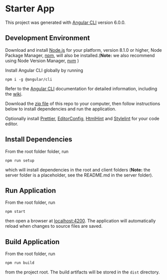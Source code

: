 # Starter App

This project was generated with [Angular CLI](https://cli.angular.io/) version 6.0.0.

<!-- ## Stackblitz

You can run this project online in a browser using [Stackblitz](http://stackblitz.io), [click here](https://stackblitz.com/github/PBGUX/ng-starter-app/tree/master/client) and start editing code! -->

## Development Environment

Download and install [Node.js](https://nodejs.org) for your platform, version 8.1.0 or higher, Node Package Manager, [npm](https://www.npmjs.com/), will also be installed.(**Note:** we also recommend using Node Version Manager, [nvm](https://github.com/creationix/nvm) )

Install Angular CLI globally by running

```
npm i -g @angular/cli
```

Refer to the [Angular CLI](https://cli.angular.io/) documentation for detailed information, including the [wiki](https://github.com/angular/angular-cli/wiki).

Download the [zip file](/PBGUX/ng-starter-app/archive/master.zip) of this repo to your computer, then follow instructions below to install dependencies and run the application.

Optionally install [Prettier](https://prettier.io/), [EditorConfig](http://editorconfig.org/), [HtmlHint](http://htmlhint.com/) and [Stylelint](https://stylelint.io/) for your code editor.

## Install Dependencies

From the root folder folder, run

```
npm run setup
```

which will install dependencies in the root and client folders (**Note:** the server folder is a placeholder, see the README.md in the server folder).

## Run Application

From the root folder, run

```
npm start
```

then open a browser at [localhost:4200](http://localhost:4200). The application will automatically reload when changes to source files are saved.

## Build Application

From the root folder, run

```
npm run build
```

from the project root. The build artifacts will be stored in the `dist` directory.
